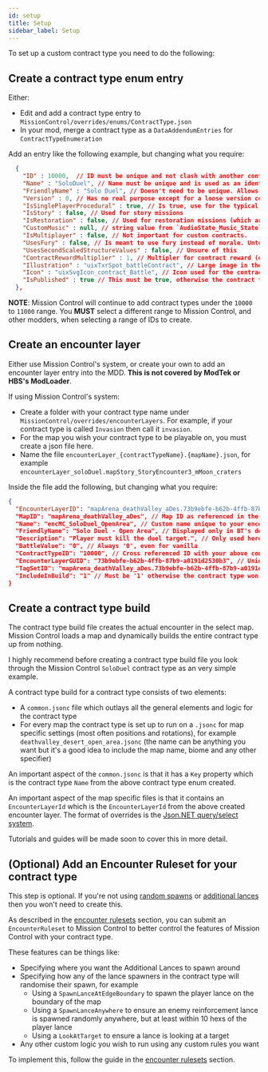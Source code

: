 ```yaml
---
id: setup
title: Setup
sidebar_label: Setup
---
```


To set up a custom contract type you need to do the following:

## Create a contract type enum entry

Either:

- Edit and add a contract type entry to `MissionControl/overrides/enums/ContractType.json`
- In your mod, merge a contract type as a `DataAddendumEntries` for `ContractTypeEnumeration`

Add an entry like the following example, but changing what you require:

```json
  {
    "ID" : 10000,  // ID must be unique and not clash with another contract type. Used in the below encounter layer.
    "Name" : "SoloDuel", // Name must be unique and is used as an identifier in contract overrides JSON
    "FriendlyName" : "Solo Duel", // Doesn't need to be unique. Allows contract type stacking. Name used in the game UI
    "Version" : 0, // Has no real purpose except for a loose version control
    "IsSinglePlayerProcedural" : true, // Is true, use for the typical contracts that pop up. false for story/restoration
    "IsStory" : false, // Used for story missions
    "IsRestoration" : false, // Used for restoration missions (which are the same as story really)
    "CustomMusic" : null, // string value from `AudioState_Music_State` enum
    "IsMultiplayer" : false, // Not important for custom contracts.
    "UsesFury" : false, // Is meant to use fury instead of morale. Untested.
    "UsesSecondScaledStructureValues" : false, // Unsure of this
    "ContractRewardMultiplier" : 1, // Multipler for contract reward (of course!)
    "Illustration" : "uixTxrSpot_battleContract", // Large image in the UI for the contract type
    "Icon" : "uixSvgIcon_contract_Battle", // Icon used for the contract type
    "IsPublished" : true // This must be true, otherwise the contract type won't be available to use
  },
```

**NOTE**: Mission Control will continue to add contract types under the `10000` to `11000` range. You **MUST** select a different range to Mission Control, and other modders, when selecting a range of IDs to create.

## Create an encounter layer

Either use Mission Control's system, or create your own to add an encounter layer entry into the MDD. **This is not covered by ModTek or HBS's ModLoader**.

If using Mission Control's system:

- Create a folder with your contract type name under `MissionControl/overrides/encounterLayers`. For example, if your contract type is called `Invasion` then call it `invasion`.
- For the map you wish your contract type to be playable on, you must create a json file here.
- Name the file `encounterLayer_{contractTypeName}.{mapName}.json`, for example `encounterLayer_soloDuel.mapStory_StoryEncounter3_mMoon_craters`

Inside the file add the following, but changing what you require:

```json
{
  "EncounterLayerID": "mapArena_deathValley_aDes.73b9ebfe-b62b-4ffb-87b9-a0191d2530b3", // Unique ID as {mapName}.{UUIDv4}
  "MapID": "mapArena_deathValley_aDes", // Map ID as referenced in the `Maps` table in the MDD
  "Name": "encMC_SoloDuel_OpenArea", // Custom name unique to your encounter. encGeneral is used for vanilla. encMC for MC.
  "FriendlyName": "Solo Duel - Open Area", // Displayed only in BT's debug contract selector
  "Description": "Player must kill the duel target.", // Only used here
  "BattleValue": "0", // Always '0', even for vanilla
  "ContractTypeID": "10000", // Cross referenced ID with your above contract type enum
  "EncounterLayerGUID": "73b9ebfe-b62b-4ffb-87b9-a0191d2530b3", // Unique UUIDv4. Must be the same as the other UUIDs in this file
  "TagSetID": "mapArena_deathValley_aDes.73b9ebfe-b62b-4ffb-87b9-a0191d2530b3", // Same ID as 'EncounterLayerID' above
  "IncludeInBuild": "1" // Must be '1' otherwise the contract type won't be available to use
}
```

## Create a contract type build

The contract type build file creates the actual encounter in the select map. Mission Control loads a map and dynamically builds the entire contract type up from nothing.

I highly recommend before creating a contract type build file you look through the Mission Control `SoloDuel` contract type as an very simple example.

A contract type build for a contract type consists of two elements:

- A `common.jsonc` file which outlays all the general elements and logic for the contract type
- For every map the contract type is set up to run on a `.jsonc` for map specific settings (most often positions and rotations), for example `deathvalley_desert_open_area.jsonc` (the name can be anything you want but it's a good idea to include the map name, biome and any other specifier)

An important aspect of the `common.jsonc` is that it has a `Key` property which is the contract type `Name` from the above contract type enum created.

An important aspect of the map specific files is that it contains an `EncounterLayerId` which is the `EncounterLayerId` from the above created encounter layer. The format of overrides is the [Json.NET query/select system](https://www.newtonsoft.com/json/help/html/QueryJsonSelectTokenJsonPath.htm).

Tutorials and guides will be made soon to cover this in more detail.

## (Optional) Add an Encounter Ruleset for your contract type

This step is optional. If you're not using [random spawns](../features/random-spawns) or [additional lances](../features/additional-lances) then you won't need to create this.

As described in the [encounter rulesets](../features/encounter-rulesets.md) section, you can submit an `EncounterRuleset` to Mission Control to better control the features of Mission Control with your contract type.

These features can be things like:

- Specifying where you want the Additional Lances to spawn around
- Specifying how any of the lance spawners in the contract type will randomise their spawn, for example
  - Using a `SpawnLanceAtEdgeBoundary` to spawn the player lance on the boundary of the map
  - Using a `SpawnLanceAnywhere` to ensure an enemy reinforcement lance is spawned randomly anywhere, but at least within 10 hexs of the player lance
  - Using a `LookAtTarget` to ensure a lance is looking at a target
- Any other custom logic you wish to run using any custom rules you want

To implement this, follow the guide in the [encounter rulesets](../features/encounter-rulesets.md) section.
